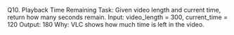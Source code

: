 Q10. Playback Time Remaining
Task: Given video length and current time, return how many seconds remain.
Input:
video_length = 300, current_time = 120
Output: 180
Why: VLC shows how much time is left in the video.